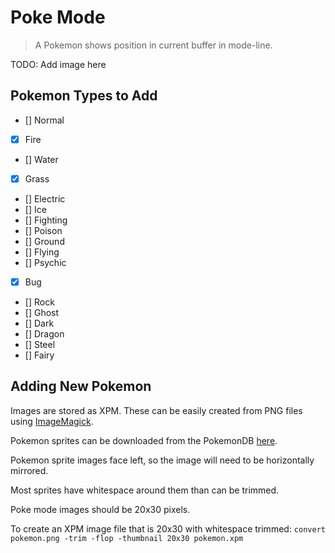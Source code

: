 # Poke Mode

> A Pokemon shows position in current buffer in mode-line.

TODO: Add image here

## Pokemon Types to Add

* [] Normal
* [x] Fire
* [] Water
* [x] Grass
* [] Electric
* [] Ice
* [] Fighting
* [] Poison
* [] Ground
* [] Flying
* [] Psychic
* [x] Bug
* [] Rock
* [] Ghost
* [] Dark
* [] Dragon
* [] Steel
* [] Fairy

## Adding New Pokemon

Images are stored as XPM. These can be easily created from PNG files using
[ImageMagick]().

Pokemon sprites can be downloaded from the PokemonDB
[here](https://img.pokemondb.net/sprites/).

Pokemon sprite images face left, so the image will need to be horizontally
mirrored.

Most sprites have whitespace around them than can be trimmed.

Poke mode images should be 20x30 pixels.

To create an XPM image file that is 20x30 with whitespace trimmed:
`convert pokemon.png -trim -flop -thumbnail 20x30 pokemon.xpm`
